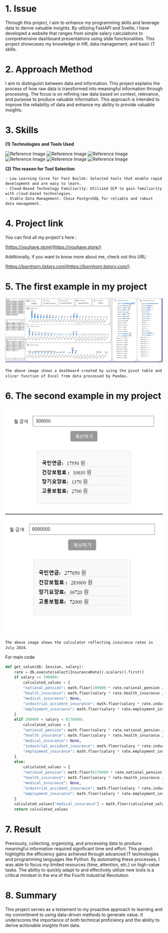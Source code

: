 # 1. Issue

Through this project, I aim to enhance my programming skills and leverage data to derive valuable insights. By utilizing FastAPI and Svelte, I have developed a website that ranges from simple salary calculations to comprehensive dashboard presentations using slide functionalities. This project showcases my knowledge in HR, data management, and basic IT skills.

# 2. Approach Method

I aim to distinguish between data and information. This project explains the process of how raw data is transformed into meaningful information through processing. The focus is on refining raw data based on context, relevance, and purpose to produce valuable information. This approach is intended to improve the reliability of data and enhance my ability to provide valuable insights.

# 3. Skills

**(1) Technologies and Tools Used**

![Reference Image](https://img.shields.io/badge/python-3776AB?style=for-the-badge&logo=python&logoColor=white)
![Reference Image](https://img.shields.io/badge/Pandas-150458?style=for-the-badge&logo=pandas&logoColor=white)
![Reference Image](https://img.shields.io/badge/FastAPI-009688?style=for-the-badge&logo=fastapi&logoColor=white)
![Reference Image](https://img.shields.io/badge/Svelte-FF3E00?style=for-the-badge&logo=svelte&logoColor=white)
![Reference Image](https://img.shields.io/badge/GoogleCloud-4285F4?style=for-the-badge&logo=google%cloud&logoColor=white)
![Reference Image](https://img.shields.io/badge/postgresql-4169E1?style=for-the-badge&logo=postgresql&logoColor=white)

**(2) The reason for Tool Selection**

    - Low Learning Curve for Fast Builds: Selected tools that enable rapid development and are easy to learn.
    - Cloud-Based Technology Familiarity: Utilized GCP to gain familiarity with cloud-based technologies.
    - Stable Data Management: Chose PostgreSQL for reliable and robust data management.

# 4. Project link

You can find all my project's here :

[https://youhave.store](https://youhave.store/)

Additionally, if you want to know more about me, check out this URL:

[https://bornhorn.tistory.com](https://bornhorn.tistory.com/)

# 5. The first example in my project

![Reference Image](https://github.com/burnhorn/myPayroll/raw/main/frontend/src/assets/image/basic.PNG)

`The above image shows a dashboard created by using the pivot table and slicer function of Excel from data processed by Pandas.`

# 6. The second example in my project

![Reference Image](https://github.com/burnhorn/myPayroll/raw/main/frontend/src/assets/image/calculator.PNG)
![Reference Image](https://github.com/burnhorn/myPayroll/raw/main/frontend/src/assets/image/calculator2.PNG)

`The above image shows the calculator reflecting insurance rates in July 2024.`

For main code

```python
def get_value(db: Session, salary):
    rate = db.execute(select(InsuranceRate)).scalars().first()
    if salary <= 390000:
        calculated_values = {
        "national_pension": math.floor(390000 * rate.national_pension / 10) * 10,
        "health_insurance": math.floor(salary * rate.health_insurance / 10) * 10,
        "medical_insurance": None,
        "industrial_accident_insurance": math.floor(salary * rate.industrial_accident_insurance / 10) * 10,
        "employment_insurance": math.floor(salary * rate.employment_insurance / 10) * 10
    }     
    elif 390000 < salary < 6170000:
        calculated_values = {
        "national_pension": math.floor(salary * rate.national_pension / 10) * 10,
        "health_insurance": math.floor(salary * rate.health_insurance / 10) * 10,
        "medical_insurance": None,
        "industrial_accident_insurance": math.floor(salary * rate.industrial_accident_insurance / 10) * 10,
        "employment_insurance": math.floor(salary * rate.employment_insurance / 10) * 10
    }    
    else:
        calculated_values = {
        "national_pension": math.floor(6170000 * rate.national_pension / 10) * 10,
        "health_insurance": math.floor(salary * rate.health_insurance / 10) * 10,
        "medical_insurance": None,
        "industrial_accident_insurance": math.floor(salary * rate.industrial_accident_insurance / 10) * 10,
        "employment_insurance": math.floor(salary * rate.employment_insurance / 10) * 10
    }
    calculated_values["medical_insurance"] = math.floor(calculated_values["health_insurance"] * rate.medical_insurance / 10) * 10
    return calculated_values
```

# 7. Result

Previously, collecting, organizing, and processing data to produce meaningful information required significant time and effort. This project highlights the efficiency gains achieved through advanced IT technologies and programming languages like Python. By automating these processes, I was able to focus my limited resources (time, attention, etc.) on high-value tasks. The ability to quickly adapt to and effectively utilize new tools is a critical mindset in the era of the Fourth Industrial Revolution.

# 8. Summary

This project serves as a testament to my proactive approach to learning and my commitment to using data-driven methods to generate value. It underscores the importance of both technical proficiency and the ability to derive actionable insights from data.
